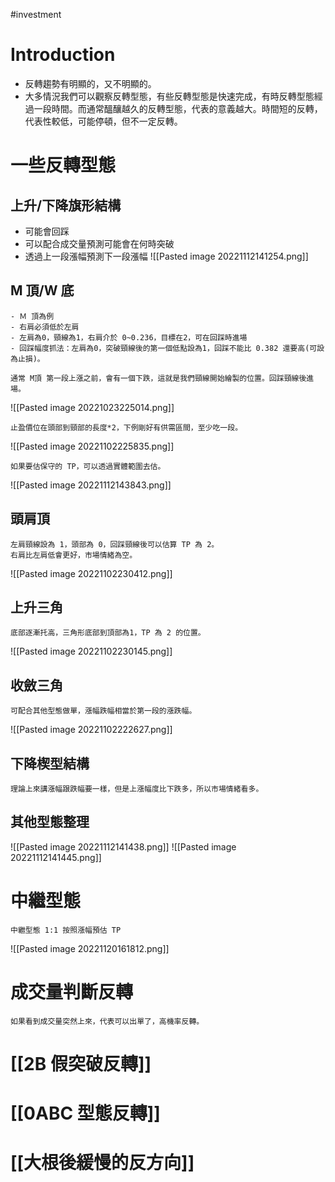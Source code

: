#investment 

# Introduction
- 反轉趨勢有明顯的，又不明顯的。
- 大多情況我們可以觀察反轉型態，有些反轉型態是快速完成，有時反轉型態經過一段時間。而通常醞釀越久的反轉型態，代表的意義越大。時間短的反轉，代表性較低，可能停頓，但不一定反轉。

# 一些反轉型態
## 上升/下降旗形結構
- 可能會回踩
- 可以配合成交量預測可能會在何時突破
- 透過上一段漲幅預測下一段漲幅
![[Pasted image 20221112141254.png]]

## M 頂/W 底
	- Ｍ 頂為例
	- 右肩必須低於左肩
	- 左肩為0，頸線為1，右肩介於 0~0.236，目標在2，可在回踩時進場
	- 回踩幅度抓法：左肩為0，突破頸線後的第一個低點設為1，回踩不能比 0.382 還要高(可設為止損)。

	通常 M頂 第一段上漲之前，會有一個下跌，這就是我們頸線開始繪製的位置。回踩頸線後進場。
![[Pasted image 20221023225014.png]]

	止盈價位在頭部到頸部的長度*2，下例剛好有供需區間，至少吃一段。
![[Pasted image 20221102225835.png]]

	如果要估保守的 TP，可以透過實體範圍去估。
![[Pasted image 20221112143843.png]]

## 頭肩頂
	左肩頸線設為 1，頭部為 0，回踩頸線後可以估算 TP 為 2。
	右肩比左肩低會更好，市場情緒為空。
![[Pasted image 20221102230412.png]]

## 上升三角
	底部逐漸托高，三角形底部到頂部為1，TP 為 2 的位置。
![[Pasted image 20221102230145.png]]

## 收斂三角
	可配合其他型態做單，漲幅跌幅相當於第一段的漲跌幅。
![[Pasted image 20221102222627.png]]

## 下降楔型結構
	理論上來講漲幅跟跌幅要一樣，但是上漲幅度比下跌多，所以市場情緒看多。

## 其他型態整理
![[Pasted image 20221112141438.png]]
![[Pasted image 20221112141445.png]]

# 中繼型態
	中繼型態 1:1 按照漲幅預估 TP
![[Pasted image 20221120161812.png]]
# 成交量判斷反轉
	如果看到成交量突然上來，代表可以出單了，高機率反轉。

# [[2B 假突破反轉]]
# [[0ABC 型態反轉]]

# [[大根後緩慢的反方向]]